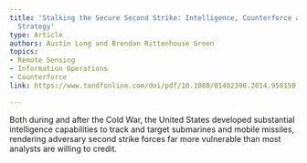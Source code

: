 ```yaml
---
title: 'Stalking the Secure Second Strike: Intelligence, Counterforce and Nuclear
  Strategy'
type: Article
authors: Austin Long and Brendan Rittenhouse Green
topics:
- Remote Sensing
- Information Operations
- Counterforce
link: https://www.tandfonline.com/doi/pdf/10.1080/01402390.2014.958150

---
```

Both during and after the Cold War, the United States developed substantial intelligence capabilities to track and target submarines and mobile missiles, rendering adversary second strike forces far more vulnerable than most analysts are willing to credit.